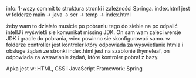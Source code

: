 info: 
1-wszy commit to struktura stronki i zależności Springa. 
index.html jest w folderze main -> java -> scr -> temp -> index.html

żeby wam to działało musicie po pobraniu tego do siebie na pc odpalić intelIJ i wyświetli sie komunikat missing JDK. On sam wam zaleci wersje JDK i gradle do pobrania, wiec powinno sie skonfigurować samo. 
w folderze controller jest kontroler który odpowiada za wyswietlanie htmla i obsluge żądań ze stronki 
index.html jest na szablonie thymeleaf, on odpowiada za wstawianie żądań, które kontroler pobrał z bazy. 

Apka jest w: HTML, CSS i JavaScript
Framework: Spring 
